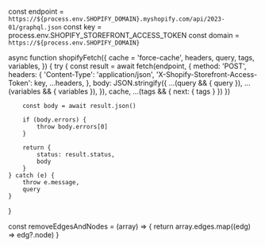 const endpoint = `https://${process.env.SHOPIFY_DOMAIN}.myshopify.com/api/2023-01/graphql.json`
const key = process.env.SHOPIFY_STOREFRONT_ACCESS_TOKEN
const domain = `https://${process.env.SHOPIFY_DOMAIN}`

async function shopifyFetch({
    cache = 'force-cache',
    headers,
    query,
    tags,
    variables,
}) {
    try {
        const result = await fetch(endpoint, {
            method: 'POST',
            headers: {
                'Content-Type': 'application/json',
                'X-Shopify-Storefront-Access-Token': key,
                ...headers,
            },
            body: JSON.stringify({
                ...(query && { query }),
                ...(variables && { variables }),
            }),
            cache,
            ...(tags && { next: { tags } })
        })

        const body = await result.json()

        if (body.errors) {
            throw body.errors[0]
        }

        return {
            status: result.status,
            body
        }
    } catch (e) {
        throw e.message,
        query
    }
}

const removeEdgesAndNodes = (array) => {
    return array.edges.map((edg) => edg?.node)
}